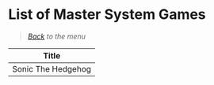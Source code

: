 # List of Master System Games


> *[Back](../games.md) to the menu*

| Title |
| --- |
| Sonic The Hedgehog |
